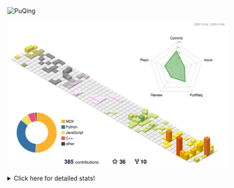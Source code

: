![PuQing](https://user-images.githubusercontent.com/27223114/171565019-9a56fae6-b08b-421f-99db-7e830da42371.png)

![](./profile-3d-contrib/profile-season-animate.svg)

<details>
<summary>Click here for detailed stats!</summary>

<!--START_SECTION:waka-->
![Lines of code](https://img.shields.io/badge/From%20Hello%20World%20I%27ve%20Written-890.7%20thousand%20lines%20of%20code-blue)

**🐱 My GitHub Data** 

> 📦 260.1 kB Used in GitHub's Storage 
 > 
> 🏆 376 Contributions in the Year 2023
 > 
> 🚫 Not Opted to Hire
 > 
> 📜 36 Public Repositories 
 > 
> 🔑 27 Private Repositories 
 > 
**I'm an Early 🐤** 

```text
🌞 Morning                327 commits         ██░░░░░░░░░░░░░░░░░░░░░░░   09.78 % 
🌆 Daytime                1581 commits        ████████████░░░░░░░░░░░░░   47.31 % 
🌃 Evening                603 commits         █████░░░░░░░░░░░░░░░░░░░░   18.04 % 
🌙 Night                  831 commits         ██████░░░░░░░░░░░░░░░░░░░   24.87 % 
```


📊 **This Week I Spent My Time On** 

```text
💬 Programming Languages: 
Markdown                 7 hrs 9 mins        █████████████████████████   100.00 % 

🔥 Editors: 
Obsidian                 7 hrs 9 mins        █████████████████████████   100.00 % 

💻 Operating System: 
Windows                  7 hrs 9 mins        █████████████████████████   100.00 % 
```


<!--END_SECTION:waka-->
</details>
